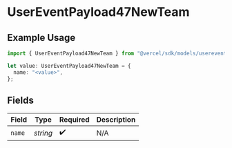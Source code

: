# UserEventPayload47NewTeam

## Example Usage

```typescript
import { UserEventPayload47NewTeam } from "@vercel/sdk/models/userevent.js";

let value: UserEventPayload47NewTeam = {
  name: "<value>",
};
```

## Fields

| Field              | Type               | Required           | Description        |
| ------------------ | ------------------ | ------------------ | ------------------ |
| `name`             | *string*           | :heavy_check_mark: | N/A                |